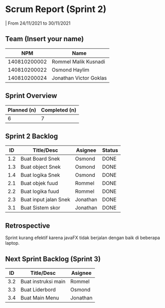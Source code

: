 # Scrum Report (Sprint 2)
| From 24/11/2021 to 30/11/2021

## Team (Insert your name)
| NPM          | Name                   |
| ------------ | ---------------------- |
| 140810200002 | Rommel Malik Kusnadi   |
| 140810200022 | Osmond Haylim          |
| 140810200024 | Jonathan Victor Goklas |

## Sprint Overview
| Planned (n) | Completed (n) |
| ----------- | ------------- |
| 6           | 7             |

## Sprint 2 Backlog

| ID  | Title/Desc            | Asignee  | Status |
| --- | --------------------- | -------- | ------ |
| 1.2 | Buat Board Snek       | Osmond   | DONE   |
| 1.3 | Buat object Snek      | Osmond   | DONE   |
| 1.4 | Buat logika Snek      | Osmond   | DONE   |
| 2.1 | Buat objek fuud       | Rommel   | DONE   |
| 2.2 | Buat logika fuud      | Rommel   | DONE   |
| 2.3 | Buat input jalan Snek | Jonathan | DONE   |
| 3.1 | Buat Sistem skor      | Jonathan | DONE   |

## Retrospective 

Sprint kurang efektif karena javaFX tidak berjalan dengan baik di beberapa laptop.

## Next Sprint Backlog (Sprint 3)
| ID  | Title/Desc          | Asignee |
| --- | ------------------- | ------- |
| 3.2 | Buat instruksi main | Rommel  |
| 3.3 | Buat Liderbord      | Osmond  |
| 3.4 | Buat Main Menu      | Jonathan|

